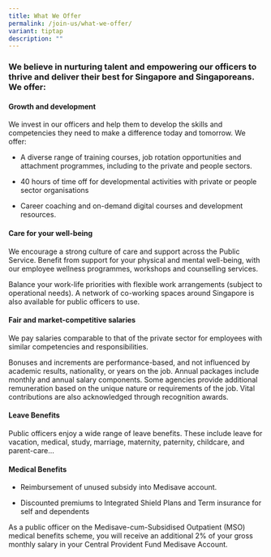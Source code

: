 ```yaml
---
title: What We Offer
permalink: /join-us/what-we-offer/
variant: tiptap
description: ""
---
```

<h3>We believe in nurturing talent and empowering our officers to thrive and deliver their best for Singapore and Singaporeans. We offer:</h3>
<h4><strong>Growth and development</strong></h4>
<p>We invest in our officers and help them to develop the skills and competencies
they need to make a difference today and tomorrow. We offer:</p>
<ul>
<li>
<p>A diverse range of training courses, job rotation opportunities and attachment
programmes, including to the private and people sectors.</p>
</li>
<li>
<p>40 hours of time off for developmental activities with private or people
sector organisations&nbsp;</p>
</li>
<li>
<p>Career coaching and on-demand digital courses and development resources.</p>
<p></p>
</li>
</ul>
<h4><strong>Care for your well-being</strong></h4>
<p>We encourage a strong culture of care and support across the Public Service.
Benefit from support for your physical and mental well-being, with our
employee wellness programmes, workshops and counselling services.</p>
<p>Balance your work-life priorities with flexible work arrangements (subject
to operational needs). A network of co-working spaces around Singapore
is also available for public officers to use.</p>
<h4><strong>Fair and market-competitive salaries</strong></h4>
<p>We pay salaries comparable to that of the private sector for employees
with similar competencies and responsibilities.&nbsp;</p>
<p>Bonuses and increments are performance-based, and not influenced by academic
results, nationality, or years on the job. Annual packages include monthly
and annual salary components. Some agencies provide additional remuneration
based on the unique nature or requirements of the job. Vital contributions
are also acknowledged through recognition awards.</p>
<h4><strong>Leave Benefits</strong></h4>
<p>Public officers enjoy a wide range of leave benefits. These include leave
for vacation, medical, study, marriage, maternity, paternity, childcare,
and parent-care...</p>
<h4><strong>Medical Benefits</strong></h4>
<ul>
<li>
<p>Reimbursement of unused subsidy into Medisave account.</p>
</li>
<li>
<p>Discounted premiums to Integrated Shield Plans and Term insurance for
self and dependents</p>
</li>
</ul>
<p>As a public officer on the Medisave-cum-Subsidised Outpatient (MSO) medical
benefits scheme, you will receive an additional 2% of your gross monthly
salary in your Central Provident Fund Medisave Account.</p>
<p>
<br>
</p>